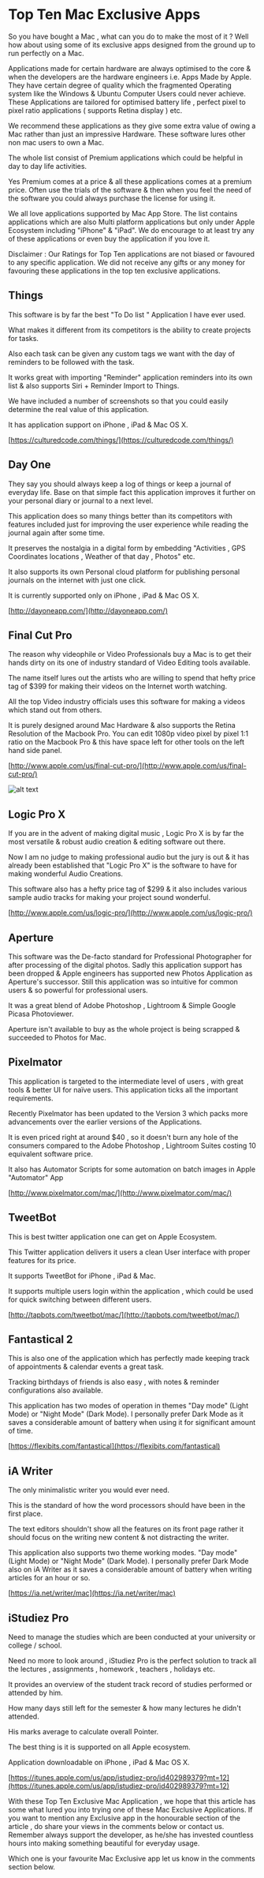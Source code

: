 # Top Ten Mac Exclusive Apps


So you have bought a Mac , what can you do to make the most of it ? Well how about using some of its exclusive apps designed from the ground up to run perfectly on a Mac.

Applications made for certain hardware are always optimised to the core &amp; when the developers are the hardware engineers i.e. Apps Made by Apple. They have certain degree of quality which the fragmented Operating system like the Windows &amp; Ubuntu Computer Users could never achieve. These Applications are tailored for optimised battery life , perfect pixel to pixel ratio applications ( supports Retina display ) etc.

We recommend these applications as they give some extra value of owing a Mac rather than just an impressive Hardware. These software lures other non mac users to own a Mac.

The whole list consist of Premium applications which could be helpful in day to day life activities.

Yes Premium comes at a price &amp; all these applications comes at a premium price. Often use the trials of the software &amp; then when you feel the need of the software you could always purchase the license for using it.

We all love applications supported by Mac App Store. The list contains applications which are also Multi platform applications but only under Apple Ecosystem including &quot;iPhone&quot; &amp; &quot;iPad&quot;. We do encourage to at least try any of these applications or even buy the application if you love it.

Disclaimer : Our Ratings for Top Ten applications are not biased or favoured to any specific application. We did not receive any gifts or any money for favouring these applications in the top ten exclusive applications.



## Things

This software is by far the best &quot;To Do list &quot; Application I have ever used.

What makes it different from its competitors is the ability to create projects for tasks.

Also each task can be given any custom tags we want with the day of reminders to be followed with the task.

It works great with importing &quot;Reminder&quot; application reminders into its own list &amp; also supports Siri + Reminder Import to Things.

We have included a number of screenshots so that you could easily determine the real value of this application.

It has application support on iPhone , iPad &amp; Mac OS X.

[https://culturedcode.com/things/](https://culturedcode.com/things/)



## Day One

They say you should always keep a log of things or keep a journal of everyday life. Base on that simple fact this application improves it further on your personal diary or journal to a next level.

This application does so many things better than its competitors with features included just for improving the user experience while reading the journal again after some time.

It preserves the nostalgia in a digital form by embedding &quot;Activities , GPS Coordinates locations , Weather of that day , Photos&quot; etc.

It also supports its own Personal cloud platform for publishing personal journals on the internet with just one click.

It is currently supported only on iPhone , iPad &amp; Mac OS X.

[http://dayoneapp.com/](http://dayoneapp.com/)

## Final Cut Pro

The reason why videophile or Video Professionals buy a Mac is to get their hands dirty on its one of industry standard of Video Editing tools available.

The name itself lures out the artists who are willing to spend that hefty price tag of $399 for making their videos on the Internet worth watching.

All the top Video industry officials uses this software for making a videos which stand out from others.

It is purely designed around Mac Hardware &amp; also supports the Retina Resolution of the Macbook Pro. You can edit 1080p video pixel by pixel 1:1 ratio on the Macbook Pro &amp; this have space left for other tools on the left hand side panel.

[http://www.apple.com/us/final-cut-pro/](http://www.apple.com/us/final-cut-pro/)

![alt text][FinalCut]

[FinalCut]: compress/final_cut_pro_bmw.jpeg "Kautilya Save"

## Logic Pro X

If you are in the advent of making digital music , Logic Pro X is by far the most versatile &amp; robust audio creation &amp; editing software out there.

Now I am no judge to making professional audio but the jury is out &amp; it has already been established that &quot;Logic Pro X&quot; is the software to have for making wonderful Audio Creations.

This software also has a hefty price tag of $299 &amp; it also includes various sample audio tracks for making your project sound wonderful.

[http://www.apple.com/us/logic-pro/](http://www.apple.com/us/logic-pro/)



## Aperture

This software was the De-facto standard for Professional Photographer for after processing of the digital photos. Sadly this application support has been dropped &amp; Apple engineers has supported new Photos Application as Aperture&#39;s successor. Still this application was so intuitive for common users &amp; so powerful for professional users.

It was a great blend of Adobe Photoshop , Lightroom &amp; Simple Google Picasa Photoviewer.

Aperture isn&#39;t available to buy as the whole project is being scrapped &amp; succeeded to Photos for Mac.



## Pixelmator

This application is targeted to the intermediate level of users , with great tools &amp; better UI for naïve users. This application ticks all the important requirements.

Recently Pixelmator has been updated to the Version 3 which packs more advancements over the earlier versions of the Applications.

It is even priced right at around $40 , so it doesn&#39;t burn any hole of the consumers compared to the Adobe Photoshop , Lightroom Suites costing 10 equivalent software price.

It also has Automator Scripts for some automation on batch images in Apple &quot;Automator&quot; App

[http://www.pixelmator.com/mac/](http://www.pixelmator.com/mac/)

## TweetBot

This is best twitter application one can get on Apple Ecosystem.

This Twitter application delivers it users a clean User interface with proper features for its price.

It supports TweetBot for iPhone , iPad &amp; Mac.

It supports multiple users login within the application , which could be used for quick switching between different users.

 [http://tapbots.com/tweetbot/mac/](http://tapbots.com/tweetbot/mac/)



## Fantastical 2

This is also one of the application which has perfectly made keeping track of appointments &amp; calendar events a great task.

Tracking birthdays of friends is also easy , with notes &amp; reminder configurations also available.

This application has two modes of operation in themes &quot;Day mode&quot; (Light Mode) or &quot;Night Mode&quot; (Dark Mode). I personally prefer Dark Mode as it saves a considerable amount of battery when using it for significant amount of time.



 [https://flexibits.com/fantastical](https://flexibits.com/fantastical)







## iA Writer

The only minimalistic writer you would ever need.

This is the standard of how the word processors should have been in the first place.

The text editors shouldn&#39;t show all the features on its front page rather it should focus on the writing new content &amp; not distracting the writer.

This application also supports two theme working modes. &quot;Day mode&quot; (Light Mode) or &quot;Night Mode&quot; (Dark Mode). I personally prefer Dark Mode also on iA Writer as it saves a considerable amount of battery when writing articles for an hour or so.

 [https://ia.net/writer/mac](https://ia.net/writer/mac)

## iStudiez Pro

Need to manage the studies which are been conducted at your university or college / school.

Need no more to look around , iStudiez Pro is the perfect solution to track all the lectures , assignments , homework , teachers , holidays etc.

It provides an overview of the student track record of studies performed or attended by him.

How many days still left for the semester &amp; how many lectures he didn&#39;t attended.

His marks average to calculate overall Pointer.

The best thing is it is supported on all Apple ecosystem.

Application downloadable on iPhone , iPad &amp; Mac OS X.

[https://itunes.apple.com/us/app/istudiez-pro/id402989379?mt=12](https://itunes.apple.com/us/app/istudiez-pro/id402989379?mt=12)



With these Top Ten Exclusive Mac Application , we hope that this article has some what lured you into trying one of these Mac Exclusive Applications. If you want to mention any Exclusive app in the honourable section of the article , do share your views in the comments below or contact us. Remember always support the developer, as he/she has invested countless hours into making something beautiful for everyday usage.

Which one is your favourite Mac Exclusive app let us know in the comments section below.